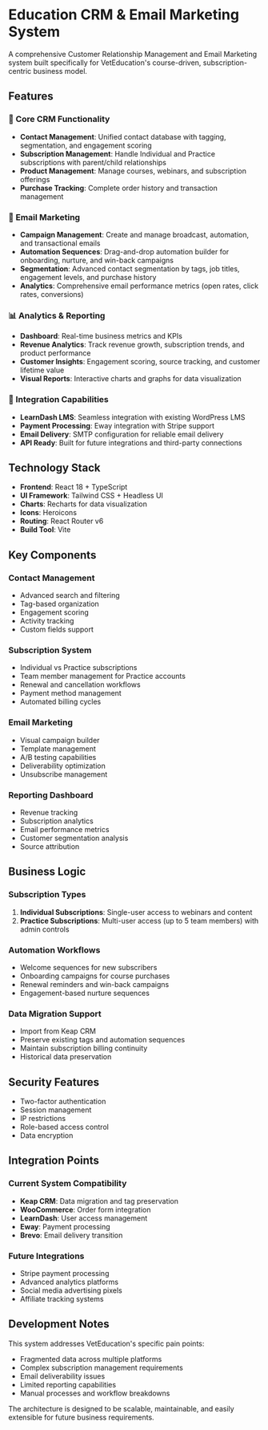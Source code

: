 # Education CRM & Email Marketing System

A comprehensive Customer Relationship Management and Email Marketing system built specifically for VetEducation's course-driven, subscription-centric business model.

## Features

### 🎯 Core CRM Functionality
- **Contact Management**: Unified contact database with tagging, segmentation, and engagement scoring
- **Subscription Management**: Handle Individual and Practice subscriptions with parent/child relationships
- **Product Management**: Manage courses, webinars, and subscription offerings
- **Purchase Tracking**: Complete order history and transaction management

### 📧 Email Marketing
- **Campaign Management**: Create and manage broadcast, automation, and transactional emails
- **Automation Sequences**: Drag-and-drop automation builder for onboarding, nurture, and win-back campaigns
- **Segmentation**: Advanced contact segmentation by tags, job titles, engagement levels, and purchase history
- **Analytics**: Comprehensive email performance metrics (open rates, click rates, conversions)

### 📊 Analytics & Reporting
- **Dashboard**: Real-time business metrics and KPIs
- **Revenue Analytics**: Track revenue growth, subscription trends, and product performance
- **Customer Insights**: Engagement scoring, source tracking, and customer lifetime value
- **Visual Reports**: Interactive charts and graphs for data visualization

### 🔗 Integration Capabilities
- **LearnDash LMS**: Seamless integration with existing WordPress LMS
- **Payment Processing**: Eway integration with Stripe support
- **Email Delivery**: SMTP configuration for reliable email delivery
- **API Ready**: Built for future integrations and third-party connections

## Technology Stack

- **Frontend**: React 18 + TypeScript
- **UI Framework**: Tailwind CSS + Headless UI
- **Charts**: Recharts for data visualization
- **Icons**: Heroicons
- **Routing**: React Router v6
- **Build Tool**: Vite

## Key Components

### Contact Management
- Advanced search and filtering
- Tag-based organization
- Engagement scoring
- Activity tracking
- Custom fields support

### Subscription System
- Individual vs Practice subscriptions
- Team member management for Practice accounts
- Renewal and cancellation workflows
- Payment method management
- Automated billing cycles

### Email Marketing
- Visual campaign builder
- Template management
- A/B testing capabilities
- Deliverability optimization
- Unsubscribe management

### Reporting Dashboard
- Revenue tracking
- Subscription analytics
- Email performance metrics
- Customer segmentation analysis
- Source attribution

## Business Logic

### Subscription Types
1. **Individual Subscriptions**: Single-user access to webinars and content
2. **Practice Subscriptions**: Multi-user access (up to 5 team members) with admin controls

### Automation Workflows
- Welcome sequences for new subscribers
- Onboarding campaigns for course purchases
- Renewal reminders and win-back campaigns
- Engagement-based nurture sequences

### Data Migration Support
- Import from Keap CRM
- Preserve existing tags and automation sequences
- Maintain subscription billing continuity
- Historical data preservation

## Security Features
- Two-factor authentication
- Session management
- IP restrictions
- Role-based access control
- Data encryption

## Integration Points

### Current System Compatibility
- **Keap CRM**: Data migration and tag preservation
- **WooCommerce**: Order form integration
- **LearnDash**: User access management
- **Eway**: Payment processing
- **Brevo**: Email delivery transition

### Future Integrations
- Stripe payment processing
- Advanced analytics platforms
- Social media advertising pixels
- Affiliate tracking systems

## Development Notes

This system addresses VetEducation's specific pain points:
- Fragmented data across multiple platforms
- Complex subscription management requirements
- Email deliverability issues
- Limited reporting capabilities
- Manual processes and workflow breakdowns

The architecture is designed to be scalable, maintainable, and easily extensible for future business requirements.
